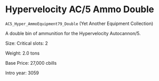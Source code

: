 # Hypervelocity AC/5 Ammo Double

`AC5_Hyper_AmmoEquipment79_Double` (Yet Another Equipment Collection)

A double bin of ammunition for the Hypervelocity Autocannon/5.

Size: Critical slots: 2

Weight: 2.0 tons

Base Price: 27,000 cbills

Intro year: 3059

